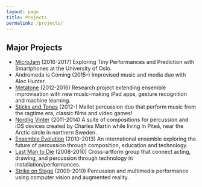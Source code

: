 ```yaml
---
layout: page
title: Projects
permalink: /projects/
---
```


## Major Projects

* [MicroJam][6] (2016-2017) Exploring Tiny Performances and Prediction with Smartphones at the University of Oslo.
* Andromeda is Coming (2015-) Improvised music and media duo with Alec Hunter.
* [Metatone][0] (2012-2016) Research project extending ensemble improvisation with new music-making iPad apps, gesture recognition and machine learning.
* [Sticks and Tones][1] (2012-) Mallet percussion duo that perform music from the ragtime era, classic films and video games!
* [Nordlig Vinter][2] (2011-2014) A suite of compositions for percussion and iOS devices created by Charles Martin while living in Piteå, near the Arctic circle in northern Sweden.
* [Ensemble Evolution][3] (2010-2013) An international ensemble exploring the future of percussion through composition, education and technology.
* [Last Man to Die][4] (2008-2010) Cross-artform group that connect acting, drawing, and percussion through technology in installation/performances.
* [Strike on Stage][5] (2009-2010) Percussion and multimedia performance using computer vision and augmented reality.


[0]: http://charlesmartin.com.au/metatone
[1]: http://www.sticksandtones.net
[2]: http://charlesmartin.com.au/nordligvintersolosuite/
[3]: http://ensemble-evolution.com
[4]: http://www.lastmantodie.net
[5]: http://charlesmartin.com.au/strike-on-stage/
[6]: https://microjam.info
